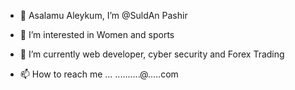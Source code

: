 - 👋 Asalamu Aleykum, I’m @SuldAn Pashir

- 👀 I’m interested in Women and sports

- 🌱 I’m currently web developer, cyber security and Forex Trading

- 📫 How to reach me ... ..........@.....com

<!---
SuldAn4/SuldAn4 is a ✨ special ✨ repository because its `README.md` (this file) appears on your GitHub profile.
You can click the Preview link to take a look at your changes.
--->

